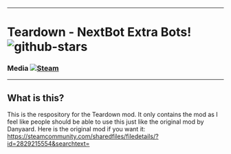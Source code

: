 <hr>

# Teardown - NextBot Extra Bots! ![github-stars]

### Media   [![Steam][steam-badge]][steam-link]

[github-stars]: https://img.shields.io/github/stars/InFamousDino/NextBot-Extra-Bots?style=social

[steam-badge]: https://img.shields.io/static/v1?label=Steam&message=Download&color=lightgrey&logo=steam	
[steam-link]: https://steamcommunity.com/sharedfiles/filedetails/?id=2829700210

<hr>

## What is this?

This is the respository for the Teardown mod. It only contains the mod as I feel like people should be able to use this just like the original mod by Danyaard. Here is the original mod if you want it:
https://steamcommunity.com/sharedfiles/filedetails/?id=2829215554&searchtext=